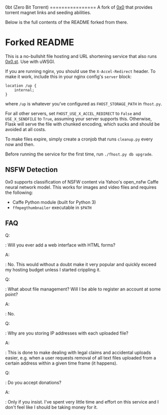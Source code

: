 0bt (Zero Bit Torrent) ================ A fork of
[0x0](https://github.com/mia-0/0x0) that provides torrent magnet links
and seeding abilities.

Below is the full contents of the README forked from there.

Forked README
=============

This is a no-bullshit file hosting and URL shortening service that also
runs [0x0.st](https://0x0.st). Use with uWSGI.

If you are running nginx, you should use the `X-Accel-Redirect` header.
To make it work, include this in your nginx config's `server` block:

    location /up {
        internal;
    }

where `/up` is whatever you've configured as `FHOST_STORAGE_PATH` in
`fhost.py`.

For all other servers, set `FHOST_USE_X_ACCEL_REDIRECT` to `False` and
`USE_X_SENDFILE` to `True`, assuming your server supports this.
Otherwise, Flask will serve the file with chunked encoding, which sucks
and should be avoided at all costs.

To make files expire, simply create a cronjob that runs `cleanup.py`
every now and then.

Before running the service for the first time, run
`./fhost.py db upgrade`.

NSFW Detection
--------------

0x0 supports classification of NSFW content via Yahoo's open\_nsfw Caffe
neural network model. This works for images and video files and requires
the following:

-   Caffe Python module (built for Python 3)
-   `ffmpegthumbnailer` executable in `$PATH`

FAQ
---

Q:

:   Will you ever add a web interface with HTML forms?

A:

:   No. This would without a doubt make it very popular and quickly
    exceed my hosting budget unless I started crippling it.

Q:

:   What about file management? Will I be able to register an account at
    some point?

A:

:   No.

Q:

:   Why are you storing IP addresses with each uploaded file?

A:

:   This is done to make dealing with legal claims and accidental
    uploads easier, e.g. when a user requests removal of all text files
    uploaded from a certain address within a given time frame (it
    happens).

Q:

:   Do you accept donations?

A:

:   Only if you insist. I've spent very little time and effort on this
    service and I don't feel like I should be taking money for it.
